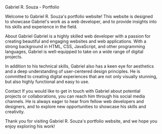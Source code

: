 
Gabriel R. Souza - Portfolio


Welcome to Gabriel R. Souza's portfolio website! This website is designed to showcase Gabriel's work as a web developer, and to provide insights into his skills and experience in the field.

About Gabriel
Gabriel is a highly skilled web developer with a passion for creating beautiful and engaging websites and web applications. With a strong background in HTML, CSS, JavaScript, and other programming languages, Gabriel is well-equipped to take on a wide range of digital projects.

In addition to his technical skills, Gabriel also has a keen eye for aesthetics and a deep understanding of user-centered design principles. He is committed to creating digital experiences that are not only visually stunning, but also highly functional and easy to use.


Contact
If you would like to get in touch with Gabriel about potential projects or collaborations, you can reach him through his social media channels. He is always eager to hear from fellow web developers and designers, and to explore new opportunities to showcase his skills and creativity.

Thank you for visiting Gabriel R. Souza's portfolio website, and we hope you enjoy exploring his work!
